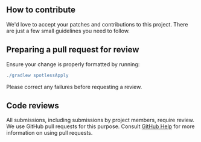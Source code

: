 ## How to contribute
We'd love to accept your patches and contributions to this project. There are just a few small guidelines you need to follow.

## Preparing a pull request for review
Ensure your change is properly formatted by running:

```gradle
./gradlew spotlessApply
```

Please correct any failures before requesting a review.

## Code reviews
All submissions, including submissions by project members, require review. We use GitHub pull requests for this purpose. Consult [GitHub Help](https://docs.github.com/en/github/collaborating-with-pull-requests/proposing-changes-to-your-work-with-pull-requests/about-pull-requests) for more information on using pull requests.